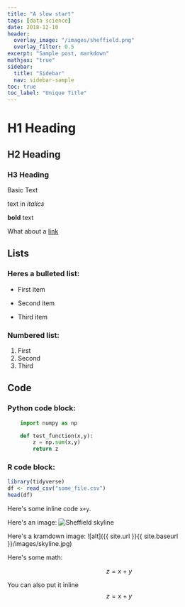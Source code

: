 ```yaml
---
title: "A slow start"
tags: [data science]
date: 2018-12-10
header:
  overlay_image: "/images/sheffield.png"
  overlay_filter: 0.5
excerpt: "Sample post, markdown"
mathjax: "true"
sidebar:
  title: "Sidebar"
  nav: sidebar-sample
toc: true
toc_label: "Unique Title"
---
```


# H1 Heading

## H2 Heading

### H3 Heading

Basic Text

text in *italics*

**bold** text

What about a [link](http://davidburn.gitub.io)

## Lists

### Heres a bulleted list:

* First item
+ Second item
- Third item

### Numbered list:

1. First
2. Second
3. Third

## Code

### Python code block:
```python
    import numpy as np

    def test_function(x,y):
        z = np.sum(x,y)
        return z
```

### R code block:
```r
library(tidyverse)
df <- read_csv("some_file.csv")
head(df)
```

Here's some inline code `x+y`.

Here's an image:
<img src="{{ site.url }}{{ site.baseurl }}/images/skyline.jpg" alt="Sheffield skyline">

Here's a kramdown image:
![alt]({{ site.url }}{{ site.baseurl }}/images/skyline.jpg)

Here's some math:

$$z=x+y$$

You can also put it inline $$z=x+y$$



